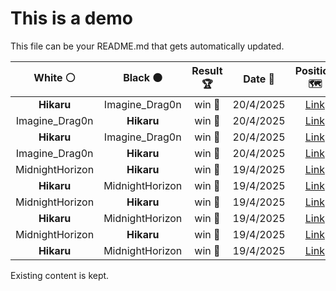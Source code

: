 # This is a demo

This file can be your README.md that gets automatically updated.

<!--START_SECTION:chessStats-->
<!-- Automatically generated with https://github.com/Balastrong/chess-stats-action -->

| White ⚪ | Black ⚫ | Result 🏆 | Date 📅 | Position 🗺️ |
|:---:|:---:|:---:|:---:|:---:|
| **Hikaru** | Imagine_Drag0n | win 🥇 | 20/4/2025 | <a href="http://www.ee.unb.ca/cgi-bin/tervo/fen.pl?select=6k1/p4pp1/1p1q2r1/3pB2p/1P6/P3PNP1/2Q5/2R3K1 b - - 2 30">Link</a> |
| Imagine_Drag0n | **Hikaru** | win 🥇 | 20/4/2025 | <a href="http://www.ee.unb.ca/cgi-bin/tervo/fen.pl?select=r2r2k1/ppp2pb1/6p1/PPP3n1/N3N2p/5p2/1BQ1BPq1/1R4KR w - - 2 26">Link</a> |
| **Hikaru** | Imagine_Drag0n | win 🥇 | 20/4/2025 | <a href="http://www.ee.unb.ca/cgi-bin/tervo/fen.pl?select=2N2k2/5p1p/3p2p1/8/Q7/nP2q2P/P5P1/3R3K b - - 2 29">Link</a> |
| Imagine_Drag0n | **Hikaru** | win 🥇 | 20/4/2025 | <a href="http://www.ee.unb.ca/cgi-bin/tervo/fen.pl?select=8/8/R2b2K1/4k3/6P1/1B6/8/qr6 w - - 0 60">Link</a> |
| MidnightHorizon | **Hikaru** | win 🥇 | 19/4/2025 | <a href="http://www.ee.unb.ca/cgi-bin/tervo/fen.pl?select=7K/8/8/8/8/8/8/4kqqq w - - 28 100">Link</a> |
| **Hikaru** | MidnightHorizon | win 🥇 | 19/4/2025 | <a href="http://www.ee.unb.ca/cgi-bin/tervo/fen.pl?select=r1r3k1/1p3pb1/p1p1p1p1/P2n2Bp/2QP4/2P4P/1P3PP1/R3R1K1 b - - 0 20">Link</a> |
| MidnightHorizon | **Hikaru** | win 🥇 | 19/4/2025 | <a href="http://www.ee.unb.ca/cgi-bin/tervo/fen.pl?select=1k6/3q4/8/4R3/K1N5/1P6/8/8 w - - 16 99">Link</a> |
| **Hikaru** | MidnightHorizon | win 🥇 | 19/4/2025 | <a href="http://www.ee.unb.ca/cgi-bin/tervo/fen.pl?select=8/8/3K4/2r5/1k6/8/8/1R6 b - - 8 72">Link</a> |
| MidnightHorizon | **Hikaru** | win 🥇 | 19/4/2025 | <a href="http://www.ee.unb.ca/cgi-bin/tervo/fen.pl?select=6k1/b7/6p1/8/8/4r3/6K1/8 w - - 0 50">Link</a> |
| **Hikaru** | MidnightHorizon | win 🥇 | 19/4/2025 | <a href="http://www.ee.unb.ca/cgi-bin/tervo/fen.pl?select=6R1/1R6/2rk2p1/r2p1p1p/3PpP1P/2P5/5PK1/8 b - - 5 49">Link</a> |

<!--END_SECTION:chessStats-->

Existing content is kept.
